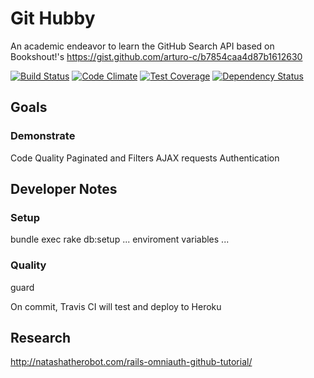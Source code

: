# Git Hubby

An academic endeavor to learn the GitHub Search API based on Bookshout!'s https://gist.github.com/arturo-c/b7854caa4d87b1612630

[![Build Status](https://travis-ci.org/scarver2/githubby_app.svg)](https://travis-ci.org/scarver2/githubby_app)
[![Code Climate](https://codeclimate.com/github/scarver2/githubby_app/badges/gpa.svg)](https://codeclimate.com/github/scarver2/githubby_app)
[![Test Coverage](https://codeclimate.com/github/scarver2/githubby_app/badges/coverage.svg)](https://codeclimate.com/github/scarver2/githubby_app/coverage)
[![Dependency Status](https://gemnasium.com/scarver2/githubby_app.svg)](https://gemnasium.com/scarver2/githubby_app)

## Goals

### Demonstrate

Code Quality
Paginated and Filters AJAX requests
Authentication

## Developer Notes

### Setup
bundle exec rake db:setup
... enviroment variables ...

### Quality
guard

On commit, Travis CI will test and deploy to Heroku

## Research

http://natashatherobot.com/rails-omniauth-github-tutorial/

